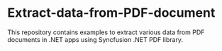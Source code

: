 # Extract-data-from-PDF-document
This repository contains examples to extract various data from PDF documents in .NET apps using Syncfusion .NET PDF library.
